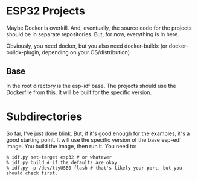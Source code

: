 # ESP32 Projects

Maybe Docker is overkill. And, eventually, the source code for the projects should be in separate
repositories. But, for now, everything is in here.

Obviously, you need docker, but you also need docker-buildx (or docker-buildx-plugin, depending on your OS/distribution)

## Base

In the root directory is the esp-idf base. The projects should use the Dockerfile from this. It will
be built for the specific version.

# Subdirectories

So far, I've just done blink. But, if it's good enough for the examples, it's a good starting point. It
will use the specific version of the base esp-edf image. You build the image, then run it. You need to:

```
% idf.py set-target esp32 # or whatever
% idf.py build # if the defaults are okay
% idf.py -p /dev/ttyUSB0 flash # that's likely your port, but you should check first.
